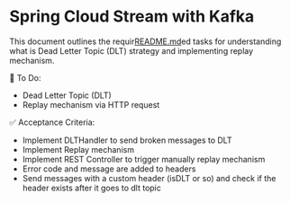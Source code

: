 # Spring Cloud Stream with Kafka
This document outlines the requir[README.md](README.md)ed tasks for understanding what is Dead Letter Topic (DLT) strategy and implementing replay mechanism.

🧪 To Do:

- Dead Letter Topic (DLT)
- Replay mechanism via HTTP request

✅ Acceptance Criteria:

- Implement DLTHandler to send broken messages to DLT
- Implement Replay mechanism
- Implement REST Controller to trigger manually replay mechanism
- Error code and message are added to headers
- Send messages with a custom header (isDLT or so) and check if the header exists after it goes to dlt topic
